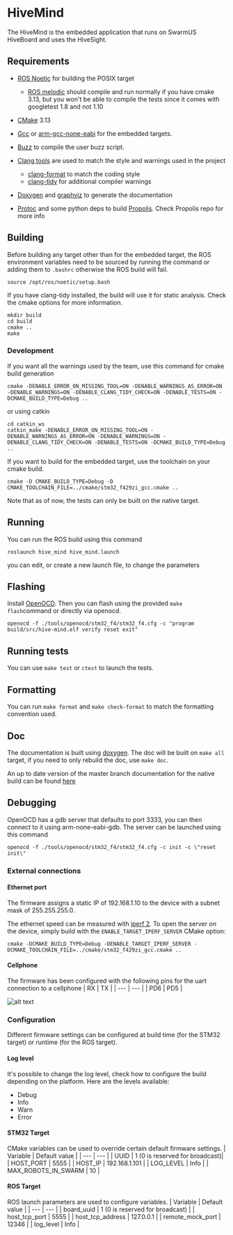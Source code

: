 # HiveMind

The HiveMind is the embedded application that runs on SwarmUS HiveBoard and uses the HiveSight.

## Requirements

* [ROS Noetic](http://wiki.ros.org/noetic/Installation/Ubuntu) for building the POSIX target
  * [ROS melodic](http://wiki.ros.org/melodic/Installation/Ubuntu) should compile and run normally if you have cmake 3.13, but you won't be able to compile the tests since it comes with googletest 1.8 and not 1.10

* [CMake](https://cmake.org/) 3.13

* [Gcc](https://gcc.gnu.org/) or [arm-gcc-none-eabi](https://developer.arm.com/tools-and-software/open-source-software/developer-tools/gnu-toolchain/gnu-rm/downloads) for the embedded targets.

* [Buzz](https://github.com/MISTLab/Buzz) to compile the user buzz script.

* [Clang tools](https://clang.llvm.org/docs/ClangTools.html) are used to match the style and warnings used in the project
    * [clang-format](https://clang.llvm.org/docs/ClangFormat.html) to match the coding style
    * [clang-tidy](https://clang.llvm.org/extra/clang-tidy/) for additional compiler warnings
* [Doxygen](https://github.com/doxygen/doxygen) and [graphviz](https://gitlab.com/graphviz/graphviz/) to generate the documentation
* [Protoc](https://developers.google.com/protocol-buffers) and some python deps to build [Propolis](https://github.com/SwarmUS/Propolis). Check Propolis repo for more info


## Building
Before building any target other than for the embedded target, the ROS environment variables need to be sourced by running the command 
or adding them to `.bashrc` otherwise the ROS build will fail.
```
source /opt/ros/noetic/setup.bash
```

If you have clang-tidy installed, the build will use it for static analysis.
Check the cmake options for more information.

```
mkdir build
cd build
cmake ..
make
```

### Development
If you want all the warnings used by the team, use this command for cmake build generation

```
cmake -DENABLE_ERROR_ON_MISSING_TOOL=ON -DENABLE_WARNINGS_AS_ERROR=ON -DENABLE_WARNINGS=ON -DENABLE_CLANG_TIDY_CHECK=ON -DENABLE_TESTS=ON -DCMAKE_BUILD_TYPE=Debug ..

```

or using catkin

```
cd catkin_ws
catkin_make -DENABLE_ERROR_ON_MISSING_TOOL=ON -DENABLE_WARNINGS_AS_ERROR=ON -DENABLE_WARNINGS=ON -DENABLE_CLANG_TIDY_CHECK=ON -DENABLE_TESTS=ON -DCMAKE_BUILD_TYPE=Debug ..

```

If you want to build for the embedded target, use the toolchain on your cmake build.

```
cmake -D CMAKE_BUILD_TYPE=Debug -D CMAKE_TOOLCHAIN_FILE=../cmake/stm32_f429zi_gcc.cmake .. 
```

Note that as of now, the tests can only be built on the native target.

## Running 
You can run the ROS build using this command

```
roslaunch hive_mind hive_mind.launch
```

you can edit, or create a new launch file, to change the parameters

## Flashing

Install [OpenOCD](http://openocd.org/). Then you can flash using the provided `make flash`command or directly via openocd.

```
openocd -f ./tools/openocd/stm32_f4/stm32_f4.cfg -c "program build/src/hive-mind.elf verify reset exit"
```

## Running tests
You can use `make test` or `ctest` to launch the tests.

## Formatting
You can run `make format` and `make check-format` to match the formatting convention used.

## Doc
The documentation is built using [doxygen](https://github.com/doxygen/doxygen).
The doc will be built on `make all` target, if you need to only rebuild the doc, use `make doc`.

An up to date version of the master branch documentation for the native build can be found [here](https://swarmus.github.io/HiveMind/)

## Debugging
OpenOCD has a gdb server that defaults to port 3333, you can then connect to it using arm-none-eabi-gdb. The server can be launched using this command

```
openocd -f ./tools/openocd/stm32_f4/stm32_f4.cfg -c init -c \"reset init\"
```

### External connections
#### Ethernet port
The firmware assigns a static IP of 192.168.1.10 to the device with a subnet mask of 255.255.255.0.

The ethernet speed can be measured with [iperf 2](https://iperf.fr/iperf-download.php).
To open the server on the device, simply build with the `ENABLE_TARGET_IPERF_SERVER` CMake option:
```
cmake -DCMAKE_BUILD_TYPE=Debug -DENABLE_TARGET_IPERF_SERVER -DCMAKE_TOOLCHAIN_FILE=../cmake/stm32_f429zi_gcc.cmake .. 
```


#### Cellphone
The firmware has been configured with the following pins for the uart connection to a cellphone
| RX  | TX  |
| --- | --- |
| PD6 | PD5 |

![alt text](https://os.mbed.com/media/uploads/jeromecoutant/nucleo_f429zi_zio_left_2019_8_29.png "NUCLEO CONNECTION")


### Configuration
Different firmware settings can be configured at build time (for the STM32 target) or runtime (for the ROS target).

#### Log level
It's possible to change the log level, check how to configure the build depending on the platform. Here are the levels available:

* Debug
* Info
* Warn
* Error

#### STM32 Target
CMake variables can be used to override certain default firmware settings.
| Variable  | Default value   |
| ---       | ---             | 
| UUID      | 1 (0 is reserved for broadcast)|
| HOST_PORT | 5555            |
| HOST_IP   | 192.168.1.101   |
| LOG_LEVEL | Info            |
| MAX_ROBOTS_IN_SWARM | 10            |

#### ROS Target
ROS launch parameters are used to configure variables.
| Variable         | Default value                   |
| ---              | ---                             |
| board_uuid       | 1 (0 is reserved for broadcast) |
| host_tcp_port    | 5555                            |
| host_tcp_address | 127.0.0.1                       |
| remote_mock_port | 12346                           |
| log_level        | Info                            |

